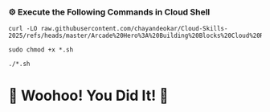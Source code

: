 ### ⚙️ Execute the Following Commands in Cloud Shell

```
curl -LO raw.githubusercontent.com/chayandeokar/Cloud-Skills-2025/refs/heads/master/Arcade%20Hero%3A%20Building%20Blocks%20Cloud%20Run%20functions%20IV/ARC1223.sh

sudo chmod +x *.sh

./*.sh
```

# 🎉 Woohoo! You Did It! 🎉  
